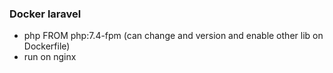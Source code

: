 ### Docker laravel
- php FROM php:7.4-fpm (can change and version and enable other lib on Dockerfile)
- run on nginx
